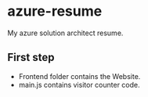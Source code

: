 # azure-resume
My azure solution architect resume.

## First step

- Frontend folder contains the Website.
- main.js contains visitor counter code.

